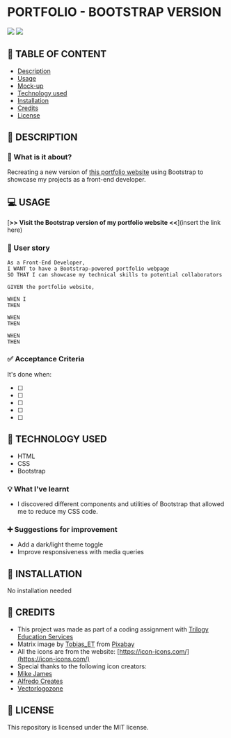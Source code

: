 # PORTFOLIO - BOOTSTRAP VERSION

![](https://img.shields.io/badge/html-HTML5-orange?logo=html5)
![](https://img.shields.io/badge/css-CSS3-%231572B6?logo=css3)


## 🚩 TABLE OF CONTENT

- [Description](#-description)
- [Usage](#-usage)
- [Mock-up](#-mock-up)
- [Technology used](#-technology-used)
- [Installation](#-installation)
- [Credits](#-credits)
- [License](#-license)

## 📖 DESCRIPTION

### 🎯 What is it about?

Recreating a new version of [this portfolio website](https://senseilein.github.io/portfolio/) using Bootstrap to showcase my projects as a front-end developer.

## 💻 USAGE

[**>> Visit the Bootstrap version of my portfolio website <<**](insert the link here)

### 💬 User story

```
As a Front-End Developer,
I WANT to have a Bootstrap-powered portfolio webpage
SO THAT I can showcase my technical skills to potential collaborators
```

```
GIVEN the portfolio website,

WHEN I
THEN

WHEN
THEN

WHEN
THEN

```

### ✅ Acceptance Criteria

It's done when:

- [ ]
- [ ]
- [ ]
- [ ]
- [ ]

## 🔧 TECHNOLOGY USED

- HTML
- CSS
- Bootstrap

### 💡 What I've learnt

- I discovered different components and utilities of Bootstrap that allowed me to reduce my CSS code.

### ➕ Suggestions for improvement

- Add a dark/light theme toggle
- Improve responsiveness with media queries

## 🚀 INSTALLATION

No installation needed

## 💬 CREDITS

- This project was made as part of a coding assignment with [Trilogy Education Services](https://skillsforlife.edx.org/?utm_source=govuk)  
- Matrix image by [Tobias_ET](https://pixabay.com/users/tobias_et-5291314/?utm_source=link-attribution&utm_medium=referral&utm_campaign=image&utm_content=2354492) from [Pixabay](https://pixabay.com)  
- All the icons are from the website: [https://icon-icons.com/](https://icon-icons.com/)  
- Special thanks to the following icon creators: 
- [Mike James](https://github.com/MikeCodesDotNET)
- [Alfredo Creates](https://www.alfredocreates.com/portfolio/)
- [Vectorlogozone](https://github.com/VectorLogoZone)

## 📜 LICENSE

This repository is licensed under the MIT license.
